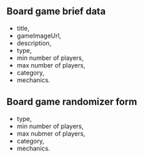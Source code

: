 ## Board game brief data

- title,
- gameImageUrl,
- description,
- type,
- min number of players,
- max number of players,
- category,
- mechanics.

## Board game randomizer form

- type,
- min number of players,
- max nubmer of players,
- category,
- mechanics.

